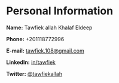 # Personal Information

**Name:** Tawfiek allah Khalaf Eldeep

**Phone:** +201118772996

**E-mail:** tawfiek.108@gmail.com

**LinkedIn:**  [in/tawfiek](https://www.linkedin.com/in/tawfiek/)

**Twitter:**  [@tawfiekallah](https://twitter.com/tawfiekallah)

